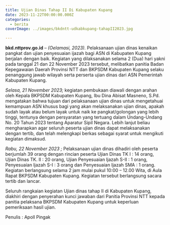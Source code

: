 ```yaml
---
title: Ujian Dinas Tahap II Di Kabupaten Kupang
date: 2023-11-22T00:00:00.000Z
categories:
  - berita
coverImage: ../images/bkdntt-udkabkupang-tahapII2023.jpg

---
```


**bkd.nttprov.go.id** *– (Oelamasi, 2023).* Pelaksanaan ujian dinas kenaikan pangkat dan ujian penyesuaian ijazah bagi ASN di Kabupaten Kupang berjalan dengan baik. Kegiatan yang dilaksanakan selama 2 (Dua) hari yakni pada tanggal 21 dan 22 November 2023 tersebut, melibatkan panitia Badan Kepegawaian Daerah Provinsi NTT dan BKPSDM Kabupaten Kupang selaku penanggung jawab wilayah serta perserta ujian dinas dari ASN Pemerintah Kabupaten Kupang.

*Selasa, 21 November 2023;* kegiatan pembukaan diawali dengan arahan oleh Kepala BKPSDM Kabupaten Kupang, Ibu Dina Abisat Masneno, S.Pd. mengatakan bahwa tujuan dari pelaksanaan ujian dinas untuk mengetahuai kemampuan ASN khusus bagi yang akan melaksanakan ujian dinas, apakah sudah layak atau belum layak untuk naik ke pangkat/golongan yang lebih tinggi, tentunya dengan persyaratan yang tertuang dalam Undang-Undang No. 20 Tahun 2023 tentang Aparatur Sipil Negara. Lebih lanjut beliau mengharapkan agar seluruh peserta ujian dinas dapat melaksanakan dengan tertib, dan telah melengkapi berkas sebagai syarat untuk mengikuti kegiatan dimaksud.

*Rabu, 22 November 2023 ;* Pelaksanaan ujian dinas dihadiri oleh peserta berjumlah 39 orang dengan rincian peserta Ujian Dinas TK I : 14 orang, Ujian Dinas TK. II : 20 orang, Ujian Penyesuaian Ijazah S-II : 1 orang, Penyesuaian Ijazah S-I : 3 orang dan Penyesuaian Ijazah SMA : 1 orang. Kegiatan berlangsung selama 2 jam mulai pukul 10:00 – 12.00 Wita, di Aula Rapat BKPSDM Kabupaten Kupang. Kegiatan tersebut berlangsung sacara tertib dan lancar.

Seluruh rangkaian kegiatan Ujian dinas tahap II di Kabupaten Kupang, diakhiri dengan penyerahan kunci jawaban dari Panitia Provinsi NTT kepada panitia pelaksana BKPSDM Kabupaten Kupang untuk keperluan pemeriksaan hasil ujian.

Penulis : Apoll Pingak
